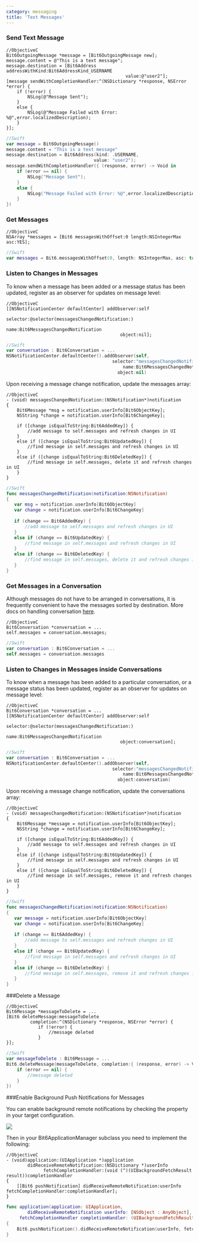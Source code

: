 ```yaml
---
category: messaging
title: 'Text Messages'
---
```


### Send Text Message

```objc
//ObjectiveC
Bit6OutgoingMessage *message = [Bit6OutgoingMessage new];
message.content = @"This is a text message";
message.destination = [Bit6Address addressWithKind:Bit6AddressKind_USERNAME 
                                             value:@"user2"];
[message sendWithCompletionHandler:^(NSDictionary *response, NSError *error) {
    if (!error) {
        NSLog(@"Message Sent");
    }
    else {
        NSLog(@"Message Failed with Error: %@",error.localizedDescription);
    }
}];
```
```swift
//Swift
var message = Bit6OutgoingMessage()
message.content = "This is a text message"
message.destination = Bit6Address(kind: .USERNAME, 
                   				 value: "user2");
message.sendWithCompletionHandler({ (response, error) -> Void in
    if (error == nil) {
        NSLog("Message Sent");
    }
    else {
        NSLog("Message Failed with Error: %@",error.localizedDescription);
    }
})
```

### Get Messages

```objc
//ObjectiveC
NSArray *messages = [Bit6 messagesWithOffset:0 length:NSIntegerMax asc:YES];
```
```swift
//Swift
var messages = Bit6.messagesWithOffset(0, length: NSIntegerMax, asc: true)
```


### Listen to Changes in Messages 

To know when a message has been added or a message status has been updated, register as an observer for updates on message level:

```objc
//ObjectiveC
[[NSNotificationCenter defaultCenter] addObserver:self 
                                         selector:@selector(messagesChangedNotification:) 
                                             name:Bit6MessagesChangedNotification 
                                           object:nil];
```
```swift
//Swift
var conversation : Bit6Conversation = ...
NSNotificationCenter.defaultCenter().addObserver(self,
										selector:"messagesChangedNotification:", 
                                            name:Bit6MessagesChangedNotification,
                                          object:nil)
```

Upon receiving a message change notification, update the messages array:

```objc
//ObjectiveC
- (void) messagesChangedNotification:(NSNotification*)notification
{
    Bit6Message *msg = notification.userInfo[Bit6ObjectKey];
    NSString *change = notification.userInfo[Bit6ChangeKey];
    
    if ([change isEqualToString:Bit6AddedKey]) {
        //add message to self.messages and refresh changes in UI
    }
    else if ([change isEqualToString:Bit6UpdatedKey]) {
        //find message in self.messages and refresh changes in UI
    }
    else if ([change isEqualToString:Bit6DeletedKey]) {
        //find message in self.messages, delete it and refresh changes in UI
    }
} 
```
```swift
//Swift
func messagesChangedNotification(notification:NSNotification)
{
   var msg = notification.userInfo[Bit6ObjectKey]
   var change = notification.userInfo[Bit6ChangeKey]
   
   if (change == Bit6AddedKey) {
       //add message to self.messages and refresh changes in UI
   }
   else if (change == Bit6UpdatedKey) {
       //find message in self.messages and refresh changes in UI
   }
   else if (change == Bit6DeletedKey) {
       //find message in self.messages, delete it and refresh changes in UI
   }
}
```

### Get Messages in a Conversation

Although messages do not have to be arranged in conversations, it is frequently convenient to have the messages sorted by destination. More docs on handling conversation [here](#/messaging-conversations).

```objc
//ObjectiveC
Bit6Conversation *conversation = ...
self.messages = conversation.messages;
```
```swift
//Swift
var conversation : Bit6Conversation = ...
self.messages = conversation.messages
```

### Listen to Changes in Messages inside Conversations

To know when a message has been added to a particular conversation, or a message status has been updated, register as an observer for updates on message level:

```objc
//ObjectiveC
Bit6Conversation *conversation = ...
[[NSNotificationCenter defaultCenter] addObserver:self 
                                         selector:@selector(messagesChangedNotification:) 
                                             name:Bit6MessagesChangedNotification
                                           object:conversation];
```
```swift
//Swift
var conversation : Bit6Conversation = ...
NSNotificationCenter.defaultCenter().addObserver(self,
										selector:"messagesChangedNotification:", 
                                            name:Bit6MessagesChangedNotification,
                                          object:conversation)
```

Upon receiving a message change notification, update the conversations array:

```objc
//ObjectiveC
- (void) messagesChangedNotification:(NSNotification*)notification
{
    Bit6Message *message = notification.userInfo[Bit6ObjectKey];
    NSString *change = notification.userInfo[Bit6ChangeKey];
    
    if ([change isEqualToString:Bit6AddedKey]) {
        //add message to self.messages and refresh changes in UI
    }
    else if ([change isEqualToString:Bit6UpdatedKey]) {
        //find message in self.messages and refresh changes in UI
    }
    else if ([change isEqualToString:Bit6DeletedKey]) {
        //find message in self.messages, remove it and refresh changes in UI
    }
} 
```
```swift
//Swift
func messagesChangedNotification(notification:NSNotification) 
{
   var message = notification.userInfo[Bit6ObjectKey]
   var change = notification.userInfo[Bit6ChangeKey]
   
   if (change == Bit6AddedKey) {
       //add message to self.messages and refresh changes in UI
   }
   else if (change == Bit6UpdatedKey) {
       //find message in self.messages and refresh changes in UI
   }
   else if (change == Bit6DeletedKey) {
       //find message in self.messages, remove it and refresh changes in UI
   }
}
```

###Delete a Message

```objc
//ObjectiveC
Bit6Message *messageToDelete = ...
[Bit6 deleteMessage:messageToDelete 
		 completion:^(NSDictionary *response, NSError *error) {
		    if (!error) {
		        //message deleted
		    }
}];
```

```swift
//Swift
var messageToDelete : Bit6Message = ...
Bit6.deleteMessage(messageToDelete, completion:{ (response, error) -> Void in
    if (error == nil) {
        //message deleted
    }
})
```

###Enable Background Push Notifications for Messages

You can enable background remote notifications by checking the property in your target configuration.

<img class="shot" src="images/background_notifications.png"/>

Then in your Bit6ApplicationManager subclass you need to implement the following:

```objc
//ObjectiveC
- (void)application:(UIApplication *)application 
		didReceiveRemoteNotification:(NSDictionary *)userInfo 
        	  fetchCompletionHandler:(void (^)(UIBackgroundFetchResult result))completionHandler
{
    [[Bit6 pushNotification] didReceiveRemoteNotification:userInfo fetchCompletionHandler:completionHandler];
}
```

```swift
func application(application: UIApplication, 
		didReceiveRemoteNotification userInfo: [NSObject : AnyObject], 
     fetchCompletionHandler completionHandler: (UIBackgroundFetchResult) -> Void) 
{
	Bit6.pushNotification().didReceiveRemoteNotification(userInfo, fetchCompletionHandler:completionHandler);
}
```